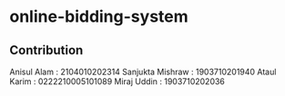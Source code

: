 # online-bidding-system
## Contribution
Anisul Alam : 2104010202314
Sanjukta Mishraw : 1903710201940
Ataul Karim : 0222210005101089
Miraj Uddin : 1903710202036
